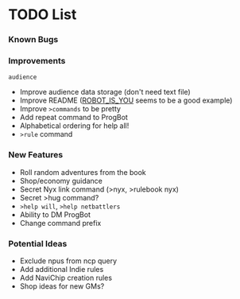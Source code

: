 # TODO List

### Known Bugs

### Improvements
`audience`
- Improve audience data storage (don't need text file)
- Improve README ([ROBOT_IS_YOU](https://github.com/RocketRace/robot-is-you) seems to be a good example)
- Improve `>commands` to be pretty
- Add repeat command to ProgBot
- Alphabetical ordering for help all!
- `>rule` command

### New Features
- Roll random adventures from the book
- Shop/economy guidance
- Secret Nyx link command (>nyx, >rulebook nyx)
- Secret >hug command?
- `>help will`, `>help netbattlers`
- Ability to DM ProgBot
- Change command prefix

### Potential Ideas
- Exclude npus from ncp query
- Add additional Indie rules
- Add NaviChip creation rules
- Shop ideas for new GMs?

